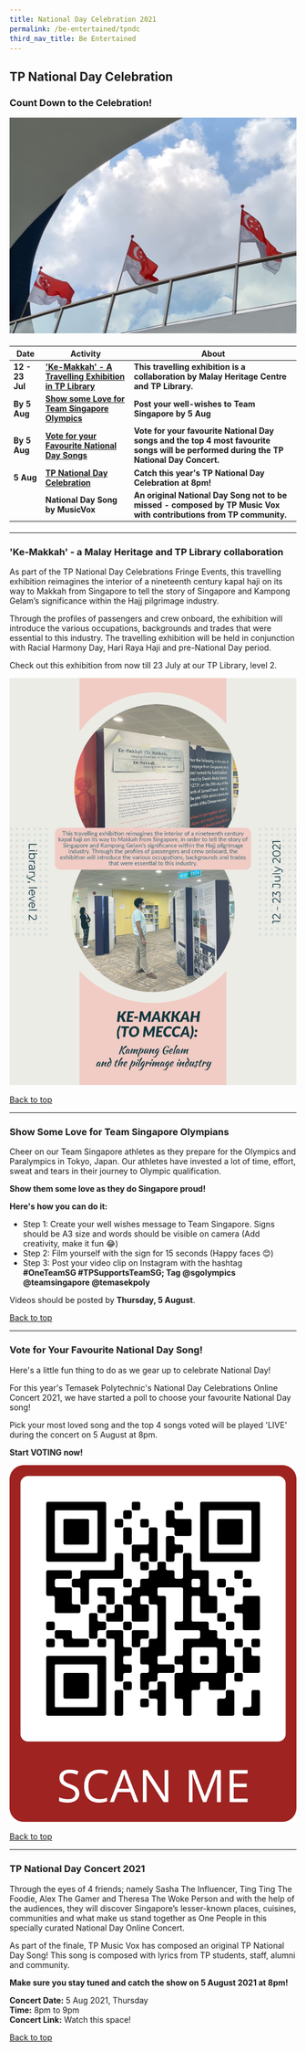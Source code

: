 ```yaml
---
title: National Day Celebration 2021
permalink: /be-entertained/tpndc
third_nav_title: Be Entertained
---
```

## TP National Day Celebration

### Count Down to the Celebration!

![TPNDC](/images/BeInvolved-NDCEvent3a.jpg)

<h4>
<table>
   <thead>
      <tr>
         <th>Date</th>
         <th>Activity</th>
         <th>About</th>
      </tr>
   </thead>
   <tbody>
     <font size="2"> 
		 <tr>
         <td><a id="top"></a>12 - 23 Jul</td>
				<td><a href="#travellingLib">'Ke-Makkah' - A Travelling Exhibition in TP Library</a></td>
         <td>This travelling exhibition is a collaboration by Malay Heritage Centre and TP Library.</td>
      </tr>
			 <tr>
         <td>By 5 Aug</td>
				 <td><a href="#olympics">Show some Love for Team Singapore Olympics</a></td>
         <td>Post your well-wishes to Team Singapore by 5 Aug</td>
      </tr>
       <tr>
         <td>By 5 Aug</td>
					<td><a href="#vote">Vote for your Favourite National Day Songs</a></td>
         <td>Vote for your favourite National Day songs and the top 4 most favourite songs will be performed during the TP National Day Concert.</td>
      </tr>
       <tr>
         <td>5 Aug</td>
				 <td><a href="#tpndc">TP National Day Celebration</a></td>
         <td>Catch this year's TP National Day Celebration at 8pm! </td>
      </tr>
      <tr>
         <td></td>
				<td>National Day Song by MusicVox</td>
         <td>An original National Day Song not to be missed - composed by TP Music Vox with contributions from TP community.</td>
      </tr>
		 </font>
   </tbody>
</table>
	</h4>

---
<h3><a id="travellingLib"></a>'Ke-Makkah'  - a Malay Heritage and TP Library collaboration</h3>

As part of the TP National Day Celebrations Fringe Events, this travelling exhibition reimagines the interior of a nineteenth century
kapal haji on its way to Makkah from Singapore to tell the story of Singapore and Kampong Gelam’s significance within the Hajj pilgrimage industry. 

Through the profiles of passengers and crew onboard, the exhibition will introduce the various occupations, backgrounds and trades that were essential to this industry. The travelling exhibition will be held in conjunction with Racial Harmony Day, Hari Raya Haji and pre-National Day period.
 
 Check out this exhibition from now till 23 July at our TP Library, level 2. 

![TravellingExhibition](/images/BeInvolved-NDC-LIB.jpg)


<a href="#top">Back to top</a>


---
<h3><a id="olympics"></a>Show Some Love for Team Singapore Olympians</h3>

Cheer on our Team Singapore athletes as they prepare for the Olympics and Paralympics in Tokyo, Japan. Our athletes have invested a lot of time, effort, sweat and tears in their journey to Olympic qualification. 

**Show them some love as they do Singapore proud!**
 
**Here's how you can do it:**

* Step 1: Create your well wishes message to Team Singapore. Signs should be A3 size and words should be visible on camera (Add creativity, make it fun 😂)  
* Step 2: Film yourself with the sign for 15 seconds (Happy faces 😊)  
* Step 3: Post your video clip on Instagram with the hashtag **#OneTeamSG #TPSupportsTeamSG; Tag @sgolympics @teamsingapore @temasekpoly**
 
Videos should be posted by **Thursday, 5 August**.

<a href="#top">Back to top</a>


---
<h3><a id="vote"></a>Vote for Your Favourite National Day Song!</h3>

Here's a little fun thing to do as we gear up to celebrate National Day! 

For this year's Temasek Polytechnic's National Day Celebrations Online Concert 2021, we have started a poll to choose your favourite National Day song!

Pick your most loved song and the top 4 songs voted will be played 'LIVE' during the concert on 5 August at 8pm. 

**Start VOTING now!**

![Vote](/images/BeEntertained-NDC-QRvote1.png)


<a href="#top">Back to top</a>

---
<h3><a id="tpndc"></a>TP National Day Concert 2021</h3>

Through the eyes of 4 friends; namely Sasha The Influencer, Ting Ting The Foodie, Alex The Gamer and Theresa The Woke Person and with the help of the audiences, they will discover Singapore’s lesser-known places, cuisines, communities and what make us stand together as One People in this specially curated National Day Online Concert.

As part of the finale, TP Music Vox has composed an original TP National Day Song! This song is composed with lyrics from TP students, staff, alumni and community. 

**Make sure you stay tuned and catch the show on 5 August 2021 at 8pm!**

**Concert Date:**  5 Aug 2021, Thursday  
**Time:** 8pm to 9pm  
**Concert Link:** Watch this space!

<a href="#top">Back to top</a>